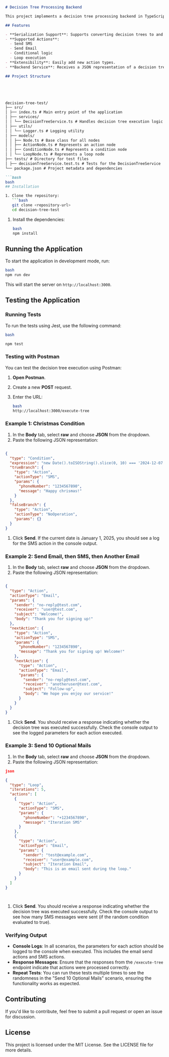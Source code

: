 

```markdown
# Decision Tree Processing Backend

This project implements a decision tree processing backend in TypeScript. It allows users to define and execute tailored business logic through a JSON representation of decision trees.

## Features

- **Serialization Support**: Supports converting decision trees to and from JSON.
- **Supported Actions**:
  - Send SMS
  - Send Email
  - Conditional logic
  - Loop execution
- **Extensibility**: Easily add new action types.
- **Backend Service**: Receives a JSON representation of a decision tree, deserializes it, and executes it.

## Project Structure





decision-tree-test/
├── src/
│ ├── index.ts # Main entry point of the application
│ ├── services/
│ │ └── DecisionTreeService.ts # Handles decision tree execution logic
│ ├── utils/
│ │ └── Logger.ts # Logging utility
│ ├── models/
│ │ ├── Node.ts # Base class for all nodes
│ │ ├── ActionNode.ts # Represents an action node
│ │ ├── ConditionNode.ts # Represents a condition node
│ │ └── LoopNode.ts # Represents a loop node
├── tests/ # Directory for test files
│ ├── decisionTreeService.test.ts # Tests for the DecisionTreeService
└── package.json # Project metadata and dependencies

```bash
bash
## Installation

1. Clone the repository:
   ```bash
   git clone <repository-url>
   cd decision-tree-test

```

1. Install the dependencies:
    
    ```bash
    bash
    npm install
    
    ```
    

## Running the Application

To start the application in development mode, run:

```bash
bash
npm run dev

```

This will start the server on `http://localhost:3000`.

## Testing the Application

### Running Tests

To run the tests using Jest, use the following command:

```bash
bash

npm test

```

### Testing with Postman

You can test the decision tree execution using Postman:

1. **Open Postman**.
2. Create a new **POST** request.
3. Enter the URL:
    
    ```bash
    bash
    http://localhost:3000/execute-tree
    
    ```
    

### Example 1: Christmas Condition

1. In the **Body** tab, select **raw** and choose **JSON** from the dropdown.
2. Paste the following JSON representation:

```json

{
  "type": "Condition",
  "expression": "new Date().toISOString().slice(0, 10) === '2024-12-07'",
  "trueBranch": {
    "type": "Action",
    "actionType": "SMS",
    "params": {
      "phoneNumber": "1234567890",
      "message": "Happy chrismas!"
    }
  },
  "falseBranch": {
    "type": "Action",
    "actionType": "NoOperation",
    "params": {}
  }
}

```

1. Click **Send**. If the current date is January 1, 2025, you should see a log for the SMS action in the console output.

### Example 2: Send Email, then SMS, then Another Email

1. In the **Body** tab, select **raw** and choose **JSON** from the dropdown.
2. Paste the following JSON representation:

```json

{
  "type": "Action",
  "actionType": "Email",
  "params": {
    "sender": "no-reply@test.com",
    "receiver": "user@test.com",
    "subject": "Welcome!",
    "body": "Thank you for signing up!"
  },
  "nextAction": {
    "type": "Action",
    "actionType": "SMS",
    "params": {
      "phoneNumber": "1234567890",
      "message": "Thank you for signing up! Welcome!"
    },
    "nextAction": {
      "type": "Action",
      "actionType": "Email",
      "params": {
        "sender": "no-reply@test.com",
        "receiver": "anotheruser@test.com",
        "subject": "Follow-up",
        "body": "We hope you enjoy our service!"
      }
    }
  }
}

```

1. Click **Send**. You should receive a response indicating whether the decision tree was executed successfully. Check the console output to see the logged parameters for each action executed.

### Example 3: Send 10 Optional Mails

1. In the **Body** tab, select **raw** and choose **JSON** from the dropdown.
2. Paste the following JSON representation:

```json
json

{
  "type": "Loop",
  "iterations": 5,
  "actions": [
    {
      "type": "Action",
      "actionType": "SMS",
      "params": {
        "phoneNumber": "+1234567890",
        "message": "Iteration SMS"
      }
    },
    {
      "type": "Action",
      "actionType": "Email",
      "params": {
        "sender": "test@example.com",
        "receiver": "user@example.com",
        "subject": "Iteration Email",
        "body": "This is an email sent during the loop."
      }
    }
  ]
}




```

1. Click **Send**. You should receive a response indicating whether the decision tree was executed successfully. Check the console output to see how many SMS messages were sent (if the random condition evaluated to true).

### Verifying Output

- **Console Logs**: In all scenarios, the parameters for each action should be logged to the console when executed. This includes the email send actions and SMS actions.
- **Response Messages**: Ensure that the responses from the `/execute-tree` endpoint indicate that actions were processed correctly.
- **Repeat Tests**: You can run these tests multiple times to see the randomness in the "Send 10 Optional Mails" scenario, ensuring the functionality works as expected.

## Contributing

If you'd like to contribute, feel free to submit a pull request or open an issue for discussion.

## License

This project is licensed under the MIT License. See the LICENSE file for more details.
